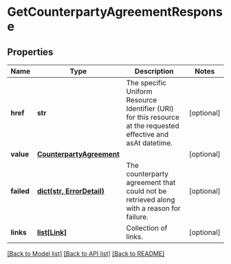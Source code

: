 # GetCounterpartyAgreementResponse


## Properties
Name | Type | Description | Notes
------------ | ------------- | ------------- | -------------
**href** | **str** | The specific Uniform Resource Identifier (URI) for this resource at the requested effective and asAt datetime. | [optional] 
**value** | [**CounterpartyAgreement**](CounterpartyAgreement.md) |  | [optional] 
**failed** | [**dict(str, ErrorDetail)**](ErrorDetail.md) | The counterparty agreement that could not be retrieved along with a reason for failure. | [optional] 
**links** | [**list[Link]**](Link.md) | Collection of links. | [optional] 

[[Back to Model list]](../README.md#documentation-for-models) [[Back to API list]](../README.md#documentation-for-api-endpoints) [[Back to README]](../README.md)


